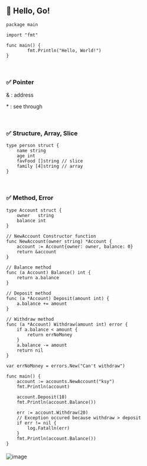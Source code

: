 ## 📣 Hello, Go!



```
package main

import "fmt"

func main() {
        fmt.Println("Hello, World!")
}
```
<br>

### ✅ Pointer
& : address

<a>*</a> : see through

<br>

### ✅ Structure, Array, Slice
```
type person struct {
	name string
	age int
	favFood []string // slice
	family [4]string // array
}
```
<br>

### ✅ Method, Error

```
type Account struct {
	owner   string
	balance int
}

// NewAccount Constructor function
func NewAccount(owner string) *Account {
	account := Account{owner: owner, balance: 0}
	return &account
}

// Balance method
func (a Account) Balance() int {
	return a.balance
}

// Deposit method
func (a *Account) Deposit(amount int) {
	a.balance += amount
}

// Withdraw method
func (a *Account) Withdraw(amount int) error {
	if a.balance < amount {
		return errNoMoney
	}
	a.balance -= amount
	return nil
}

var errNoMoney = errors.New("Can't withdraw")
```
```
func main() {
	account := accounts.NewAccount("ksy")
	fmt.Println(account)

	account.Deposit(10)
	fmt.Println(account.Balance())

	err := account.Withdraw(20)
	// Exception occured because withdraw > deposit
	if err != nil {
		log.Fatalln(err) 
	}
	fmt.Println(account.Balance())
}
```
#### 
![image](https://user-images.githubusercontent.com/81916648/134031118-2fe8157b-06e2-4c1d-a321-2fd161fe9ffd.png)
